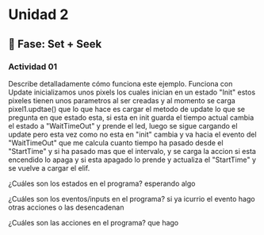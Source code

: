 # Unidad 2

## 🔎 Fase: Set + Seek

### Actividad 01

Describe detalladamente cómo funciona este ejemplo.
Funciona con Update inicializamos unos pixels los cuales inician en un estado "Init" estos pixeles tienen unos parametros al ser creadas y al momento se carga pixel1.updtae() que lo que hace es cargar el metodo de update lo que se pregunta en que estado esta, si esta en init guarda el tiempo actual cambia el estado a "WaitTimeOut" y prende el led, luego se sigue cargando el update pero esta vez como no esta en "init" cambia y va hacia el evento del "WaitTimeOut" que me calcula cuanto tiempo ha pasado desde el "StartTime" y si ha pasado mas que el intervalo, y se carga la accion si esta encendido lo apaga y si esta apagado lo prende y actualiza el "StartTime" y se vuelve a cargar el elif.

¿Cuáles son los estados en el programa?
esperando algo

¿Cuáles son los eventos/inputs en el programa?
si ya icurrio el evento hago otras acciones o las desencadenan

¿Cuáles son las acciones en el programa?
que hago
